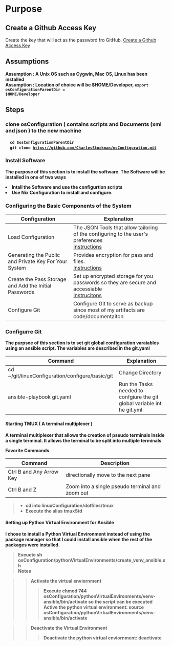# Purpose

## Create a Github Access Key 
Create the key that will act as the password fro GitHub.
[Create a Github Access Key ](git/README.md)

## Assumptions
<b>Assumption : A Unix OS such as Cygwin, Mac OS, Linux has been installed</b><br>
<b>Assumption : Location of choice will be $HOME/Developer, <code>export osConfigurationParentDir = $HOME/Developer</code>

## Steps

### clone osConfiguration ( contains scripts and Documents (xml and json ) to the new machine
&emsp;<code>cd $osConfigurationParentDir</code><br>
&emsp;<code>git clone https://github.com/CharlesStockman/osConfiguration.git</code><br>

### Install Software 
The purpose of this section is to install the software. The Software will be installed in one of two ways
<li>Intall the Software and use the configurtion scripts</li>
<li>Use Nix Configuration to install and configure.</li>

### Configuring the Basic Components of the System

|Configuration                                           | Explanation                                                                           |
|--------------------------------------------------------|---------------------------------------------------------------------------------------|
| Load Configuration                                     | The JSON Tools that allow tailoring of the configuring to the user's preferences<br>[Instructions](configure/basic/configure)     |
| Generating the Public and Private Key For Your System  | Provides encryption for pass and files.<br>[Instructions](configure/basic/gnuPrivacyGuard) |
| Create the Pass Storage and Add the Initial Passwords  | Set up encrypted storage for you passwords so they are secure  and accessiable<br>[Instrucitons](configure/basic/pass)        |
| Configure Git                                          | Configure Git to serve as backup since most of my artifacts are code/documentaiton    |
	

### Configurre Git
The purpsoe of this section is to set git global configuration varaiables using an ansible script.  The variables are described in the git.yaml
	
|Command                                                 | Explanation                                                                           |
|--------------------------------------------------------|---------------------------------------------------------------------------------------|
| cd ~/git/linuxConfiguration/configure/basic/git        | Change Directory                                                                      |
| ansible-playbook git.yaml                              | Run the Tasks needed to confgiure the git global variable int he git.yml              |
	

#### Starting TMUX ( A terminal multiplexer ) 
A terminal multiplexer that allows the creation of pseudo terminals inside a single terminal.  It allows the terminal
to be split into multiple terminals  

<b>Favorite Commands</b>

|Command|Description|
|-------|-----------|
|Ctrl B and Any Arrow Key | directionally move to the next pane |
|Ctrl B and Z         | Zoom into a single pseudo terminal and zoom out|

> * cd into linuxConfiguration/dotfiles/tmux
> * Execute the alias tmuxStd

#### Setting up Python Virtual Environment for Ansible 
I chose to install a Python Virtual Environment instead of using the package manager so that I could install ansible when the rest of the packages were installed.
> Exeucte sh osConfiguration/pythonVirtualEnvironments/create_venv_ansible.sh<br>
> <bold>Notes</bold>

>>  Activate the virtual enviornment
>>> Execute chmod 744 osConfiguration/pythonVirtualEnvironments/venv-ansible/bin/activate so the script can be executed
>>> Active the python virtual environment: source osConfiguration/pythonVirtualEnvironments/venv-ansible/bin/activate

>> Deactivate the Virtual Environment
>>> Deactivate the python virtual enviornment: deactivate

